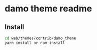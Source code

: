 # damo theme readme

## Install
``` bash
cd web/themes/contrib/damo_theme
yarn install or npm install


